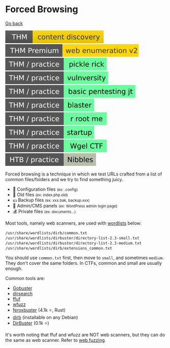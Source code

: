 # Forced Browsing

[Go back](../index.md)

[![contentdiscovery](../../../_badges/thm/contentdiscovery.svg)](https://tryhackme.com/room/contentdiscovery)
[![webenumerationv2](../../../_badges/thmp/webenumerationv2.svg)](https://tryhackme.com/room/webenumerationv2)
[![picklerick](../../../_badges/thm-p/picklerick.svg)](https://tryhackme.com/room/picklerick)
[![vulnversity](../../../_badges/thm-p/vulnversity.svg)](https://tryhackme.com/room/vulnversity)
[![basicpentestingjt](../../../_badges/thm-p/basicpentestingjt.svg)](https://tryhackme.com/room/basicpentestingjt)
[![blaster](../../../_badges/thm-p/blaster.svg)](https://tryhackme.com/room/blaster)
[![rrootme](../../../_badges/thm-p/rrootme.svg)](https://tryhackme.com/room/rrootme)
[![startup](../../../_badges/thm-p/startup.svg)](https://tryhackme.com/room/startup)
[![wgelctf](../../../_badges/thm-p/wgelctf.svg)](https://tryhackme.com/room/wgelctf)
![nibbles](../../../_badges/htb-p/nibbles.svg)

<div class="row row-cols-md-2"><div>

Forced browsing is a technique in which we test URLs crafted from a list of common files/folders and we try to find something juicy.

* 🧃 Configuration files <small>(ex: .config)</small>
* 👀 Old files <small>(ex: index.php.old)</small>
* 💵 Backup files <small>(ex: xxx.bak, backup.xxx)</small>
* 🔑 Admin/CMS panels <small>(ex: WordPress admin login page)</small>
* 💰 Private files <small>(ex: documents...)</small>

Most tools, namely web scanners, are used with [wordlists](/cybersecurity/red-team/_knowledge/topics/wordlists.md) below:

```text!
/usr/share/wordlists/dirb/common.txt
/usr/share/wordlists/dirbuster/directory-list-2.3-small.txt
/usr/share/wordlists/dirbuster/directory-list-2.3-medium.txt
/usr/share/wordlists/dirb/extensions_common.txt
```
</div><div>

You should use `common.txt` first, then move to `small`, and sometimes `medium`. They don't cover the same folders. In CTFs, common and small are usually enough.

Common tools are:

* [Gobuster](/cybersecurity/red-team/tools/enumeration/web/gobuster.md)
* [dirsearch](/cybersecurity/red-team/tools/enumeration/web/dirsearch.md)
* [ffuf](/cybersecurity/red-team/tools/enumeration/web/ffuf.md)
* [wfuzz](/cybersecurity/red-team/tools/enumeration/web/wfuzz.md)
* [feroxbuster](https://github.com/epi052/feroxbuster) (4.1k ⭐, Rust)
* [dirb](https://dirb.sourceforge.net/) (installable on any Debian)
* [DirBuster](https://github.com/KajanM/DirBuster) (0.1k ⭐)

It's worth noting that ffuf and wfuzz are NOT web scanners, but they can do the same as web scanner. Refer to [web fuzzing](fuzzing.md).
</div></div>